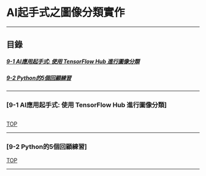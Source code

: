 # AI起手式之圖像分類實作
<a name="000"/>

---
## 目錄
##### [9-1 AI應用起手式: 使用 TensorFlow Hub 進行圖像分類](#001)
##### [9-2 Python的5個回顧練習](#002)
---

<a name="001"/>

### [9-1 AI應用起手式: 使用 TensorFlow Hub 進行圖像分類]


````python

````
[TOP](#000)

---

<a name="002"/>

### [9-2 Python的5個回顧練習]

[TOP](#000)

---


